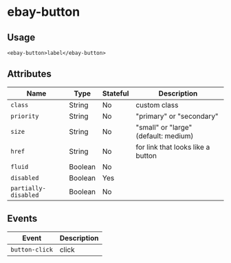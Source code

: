 # ebay-button

## Usage

```marko
<ebay-button>label</ebay-button>
```

## Attributes
Name | Type | Stateful | Description
--- | --- | --- | ---
`class` | String | No | custom class
`priority` | String | No | "primary" or "secondary"
`size` | String | No | "small" or "large" (default: medium)
`href` | String | No | for link that looks like a button
`fluid` | Boolean | No |
`disabled` | Boolean | Yes |
`partially-disabled` | Boolean | No

## Events
Event | Description
--- | ---
`button-click` | click
